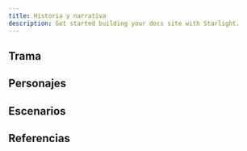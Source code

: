 ```yaml
---
title: Historia y narrativa
description: Get started building your docs site with Starlight.
---
```


## Trama

## Personajes

## Escenarios

## Referencias